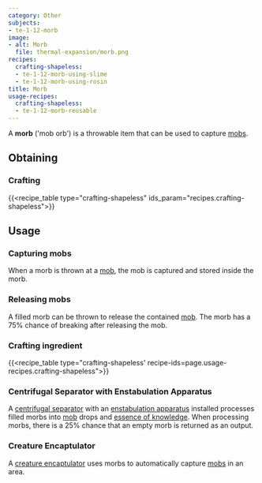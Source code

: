 ```yaml
---
category: Other
subjects:
- te-1-12-morb
image:
- alt: Morb
  file: thermal-expansion/morb.png
recipes:
  crafting-shapeless:
  - te-1-12-morb-using-slime
  - te-1-12-morb-using-rosin
title: Morb
usage-recipes:
  crafting-shapeless:
  - te-1-12-morb-reusable
---
```


A **morb** ('mob orb') is a throwable item that can be used to capture
[mobs](https://minecraft.gamepedia.com/Mob).


Obtaining
---------

### Crafting
{{<recipe_table type="crafting-shapeless" ids_param="recipes.crafting-shapeless">}}


Usage
-----

### Capturing mobs
When a morb is thrown at a [mob](https://minecraft.gamepedia.com/Mob), the mob
is captured and stored inside the morb.

### Releasing mobs
A filled morb can be thrown to release the contained
[mob](https://minecraft.gamepedia.com/Mob). The morb has a 75% chance of
breaking after releasing the mob.

### Crafting ingredient
{{<recipe_table type="crafting-shapeless' recipe-ids=page.usage-recipes.crafting-shapeless">}}

### Centrifugal Separator with Enstabulation Apparatus
A [centrifugal separator](../centrifugal-separator/) with
an [enstabulation
apparatus](../augment-enstabulation-apparatus/) installed
processes filled morbs into [mob](https://minecraft.gamepedia.com/Mob) drops and
[essence of knowledge](../../thermal-foundation/essence-of-knowledge/). When
processing morbs, there is a 25% chance that an empty morb is returned as an
output.

### Creature Encaptulator
A [creature encaptulator](../creature-encaptulator/) uses morbs to
automatically capture [mobs](https://minecraft.gamepedia.com/Mob) in an area.
